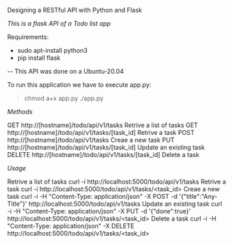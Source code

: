 Designing a RESTful API with Python and Flask

*This is a flask API of a Todo list app*


Requirements:
- sudo apt-install python3
- pip install flask

-- This API was done on a Ubuntu-20.04

To run this application we have to execute app.py:
> chmod a+x app.py
> ./app.py

*Methods*

GET 	http://[hostname]/todo/api/v1/tasks 			Retrive a list of tasks
GET 	http://[hostname]/todo/api/v1/tasks/[task_id]		Retrive a task
POST	http://[hostname]/todo/api/v1/tasks			Creae a new task
PUT	http://[hostname]/todo/api/v1/tasks/[task_id]		Update an existing task
DELETE	http://[hostname]/todo/api/v1/tasks/[task_id]		Delete a task


*Usage*

Retrive a list of tasks		curl -i http://localhost:5000/todo/api/v1/tasks
Retrive a task			curl -i http://localhost:5000/todo/api/v1/tasks/<task_id>
Creae a new task		curl -i -H "Content-Type: application/json" -X POST -d '{"title":"Any-Title"}' http://localhost:5000/todo/api/v1/tasks
Update an existing task		curl -i -H "Content-Type: application/json" -X PUT -d '{"done":true}' http://localhost:5000/todo/api/v1/tasks/<task_id>
Delete a task			 curl -i -H "Content-Type: application/json" -X DELETE http://localhost:5000/todo/api/v1/tasks/<task_id>
